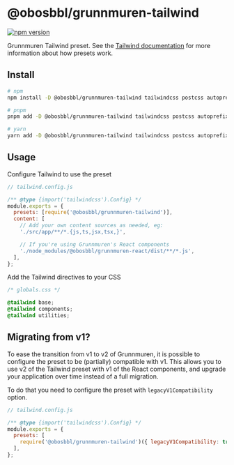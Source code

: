 # @obosbbl/grunnmuren-tailwind

[![npm version](https://badge.fury.io/js/@obosbbl%2Fgrunnmuren-tailwind.svg)](https://www.npmjs.com/package/@obosbbl/grunnmuren-tailwind)

Grunnmuren Tailwind preset. See the [Tailwind documentation](https://tailwindcss.com/docs/presets) for more information about how presets work.

## Install

```sh
# npm
npm install -D @obosbbl/grunnmuren-tailwind tailwindcss postcss autoprefixer

# pnpm
pnpm add -D @obosbbl/grunnmuren-tailwind tailwindcss postcss autoprefixer

# yarn
yarn add -D @obosbbl/grunnmuren-tailwind tailwindcss postcss autoprefixer

```

## Usage

Configure Tailwind to use the preset

```js
// tailwind.config.js

/** @type {import('tailwindcss').Config} */
module.exports = {
  presets: [require('@obosbbl/grunnmuren-tailwind')],
  content: [
    // Add your own content sources as needed, eg:
    './src/app/**/*.{js,ts,jsx,tsx,}',

    // If you're using Grunnmuren's React components
    './node_modules/@obosbbl/grunnmuren-react/dist/**/*.js',
  ],
};
```

Add the Tailwind directives to your CSS

```css
/* globals.css */

@tailwind base;
@tailwind components;
@tailwind utilities;
```

## Migrating from v1?

To ease the transition from v1 to v2 of Grunnmuren, it is possible to configure the preset to be (partially) compatible with v1. This allows you to use v2 of the Tailwind preset with v1 of the React components, and upgrade your application over time instead of a full migration.

To do that you need to configure the preset with `legacyV1Compatibility` option.

```js
// tailwind.config.js

/** @type {import('tailwindcss').Config} */
module.exports = {
  presets: [
    require('@obosbbl/grunnmuren-tailwind')({ legacyV1Compatibility: true }),
  ],
};
```
